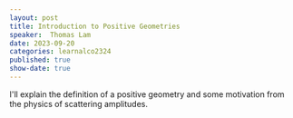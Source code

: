 ```yaml
---
layout: post
title: Introduction to Positive Geometries
speaker:  Thomas Lam
date: 2023-09-20
categories: learnalco2324
published: true
show-date: true
---
```

I'll explain the definition of a positive geometry and some motivation
from the physics of scattering amplitudes.